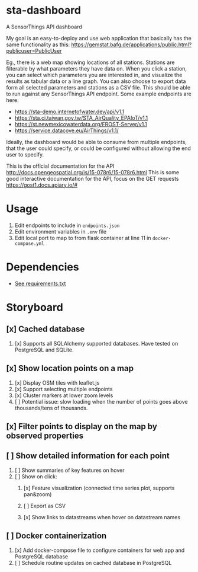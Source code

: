 # sta-dashboard
A SensorThings API dashboard

My goal is an easy-to-deploy and use web application that basically has the same functionality as this: https://gemstat.bafg.de/applications/public.html?publicuser=PublicUser
 
Eg., there is a web map showing locations of all stations. Stations are filterable by what parameters they have data on. When you click a station, you can select which parameters you are interested in, and visualize the results as tabular data or a line graph. You can also choose to export data form all selected parameters and stations as a CSV file. This should be able to run against any SensorThings API endpoint. Some example endpoints are here:
 
* https://sta-demo.internetofwater.dev/api/v1.1
* https://sta.ci.taiwan.gov.tw/STA_AirQuality_EPAIoT/v1.1
* https://st.newmexicowaterdata.org/FROST-Server/v1.1
* https://service.datacove.eu/AirThings/v1.1/
 
Ideally, the dashboard would be able to consume from multiple endpoints, that the user could specify, or could be configured without allowing the end user to specify.
 
This is the official documentation for the API http://docs.opengeospatial.org/is/15-078r6/15-078r6.html
This is some good interactive documentation for the API, focus on the GET requests https://gost1.docs.apiary.io/#

# Usage
1. Edit endpoints to include in `endpoints.json`
2. Edit environment variables in `.env` file
3. Edit local port to map to from flask container at line 11 in `docker-compose.yml`
# Dependencies
- [See requirements.txt](requirements.txt)

# Storyboard
## [x] Cached database
1. [x] Supports all SQLAlchemy supported databases. Have tested on PostgreSQL and SQLite.
## [x] Show location points on a map
1. [x] Display OSM tiles with leaflet.js
2. [x] Support selecting multiple endpoints
3. [x] Cluster markers at lower zoom levels
4. [ ] Potential issue: slow loading when the number of points goes above thousands/tens of thousands.

## [x] Filter points to display on the map by observed properties
## [ ] Show detailed information for each point
1. [ ] Show summaries of key features on hover
2. [ ] Show on click:
    1. [x] Feature visualization (connected time series plot, supports pan&zoom)

    2. [ ] Export as CSV
    3. [x] Show links to datastreams when hover on datastream names
## [ ] Docker containerization
1. [x] Add docker-compose file to configure containers for web app and PostgreSQL database
2. [ ] Schedule routine updates on cached database in PostgreSQL
